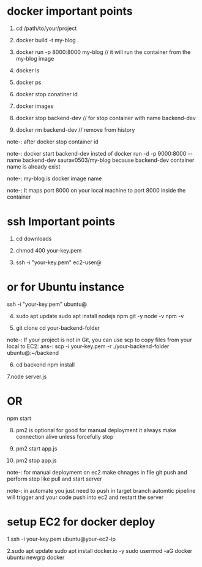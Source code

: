 
# docker important points
1. cd /path/to/your/project

2.  docker build -t my-blog .

3. docker run -p 8000:8000 my-blog // it will run the container from the my-blog image

4. docker ls

5. docker ps

6. docker stop conatiner id

7. docker images

8. docker stop backend-dev  // for stop container with name backend-dev


89. docker rm backend-dev // remove from history


note-: after docker stop container id

note-: docker start backend-dev 
insted of  docker run -d -p 9000:8000 --name backend-dev saurav0503/my-blog because backend-dev container name is already exist



note-: my-blog is docker image name

note-: It maps port 8000 on your local machine to port 8000 inside the container

# ssh Important points
1. cd downloads

2. chmod 400 your-key.pem
3. ssh -i "your-key.pem" ec2-user@<your-ec2-public-ip>
# or for Ubuntu instance
ssh -i "your-key.pem" ubuntu@<your-ec2-public-ip>

4. sudo apt update
sudo apt install nodejs npm git -y
node -v
npm -v

5. git clone <your-backend-repo-url>
cd your-backend-folder

note-: If your project is not in Git, you can use scp to copy files from your local to EC2:
 ans-: scp -i your-key.pem -r ./your-backend-folder ubuntu@<your-ec2-ip>:~/backend

6. cd backend
npm install

7.node server.js
# OR
npm start

8. pm2 is optional for good for manual deployment it always make connection alive unless forcefully stop

9. pm2 start app.js
10. pm2 stop app.js

note-: for manual deployment on ec2 make chnages in file git push and perform step like pull and start server

note-: in automate you just need to push in target branch automtic pipeline will trigger and your code push into ec2 and restart the server

# setup EC2 for docker deploy

1.ssh -i your-key.pem ubuntu@your-ec2-ip

2.sudo apt update
sudo apt install docker.io -y
sudo usermod -aG docker ubuntu
newgrp docker






